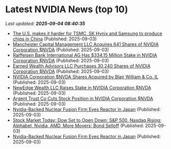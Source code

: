 # Latest NVIDIA News (top 10)
_Last updated: **2025-09-04 08:40:35**_

- [The U.S. makes it harder for TSMC, SK Hynix and Samsung to produce chips in China](https://www.cnbc.com/2025/09/03/us-makes-it-harder-for-tsmc-sk-hynix-samsung-to-make-chips-in-china.html) (Published: 2025-09-03)
- [Manchester Capital Management LLC Acquires 641 Shares of NVIDIA Corporation $NVDA](https://www.etfdailynews.com/2025/09/03/manchester-capital-management-llc-acquires-641-shares-of-nvidia-corporation-nvda/) (Published: 2025-09-03)
- [Raiffeisen Bank International AG Has $334.15 Million Stake in NVIDIA Corporation $NVDA](https://www.etfdailynews.com/2025/09/03/raiffeisen-bank-international-ag-has-334-15-million-stake-in-nvidia-corporation-nvda/) (Published: 2025-09-03)
- [Earned Wealth Advisors LLC Purchases 30,240 Shares of NVIDIA Corporation $NVDA](https://www.etfdailynews.com/2025/09/03/earned-wealth-advisors-llc-purchases-30240-shares-of-nvidia-corporation-nvda/) (Published: 2025-09-03)
- [NVIDIA Corporation $NVDA Shares Acquired by Blair William & Co. IL](https://www.etfdailynews.com/2025/09/03/nvidia-corporation-nvda-shares-acquired-by-blair-william-co-il/) (Published: 2025-09-03)
- [NewEdge Wealth LLC Raises Stake in NVIDIA Corporation $NVDA](https://www.etfdailynews.com/2025/09/03/newedge-wealth-llc-raises-stake-in-nvidia-corporation-nvda/) (Published: 2025-09-03)
- [Argent Trust Co Cuts Stock Position in NVIDIA Corporation $NVDA](https://www.etfdailynews.com/2025/09/03/argent-trust-co-cuts-stock-position-in-nvidia-corporation-nvda/) (Published: 2025-09-03)
- [Nvidia-Backed Nuclear Fusion Firm Eyes Reactor in Japan](https://financialpost.com/pmn/business-pmn/nvidia-backed-nuclear-fusion-firm-eyes-reactor-in-japan) (Published: 2025-09-03)
- [Stock Market Today: Dow Set to Open Down; S&P 500, Nasdaq Rising; Alphabet, Nvidia, AMD, More Movers; Bond Selloff](https://biztoc.com/x/e53088356b064e09) (Published: 2025-09-03)
- [Nvidia-Backed Nuclear Fusion Firm Eyes Reactor in Japan](https://biztoc.com/x/7a2036a1548898c1) (Published: 2025-09-03)
